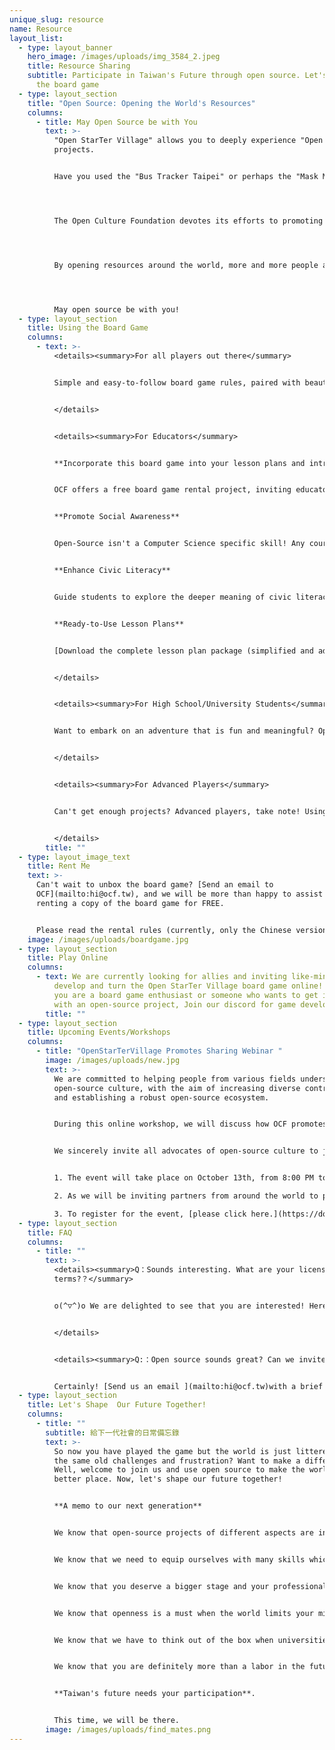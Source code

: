```yaml
---
unique_slug: resource
name: Resource
layout_list:
  - type: layout_banner
    hero_image: /images/uploads/img_3584_2.jpeg
    title: Resource Sharing
    subtitle: Participate in Taiwan's Future through open source. Let's start with
      the board game
  - type: layout_section
    title: "Open Source: Opening the World's Resources"
    columns:
      - title: May Open Source be with You
        text: >-
          "Open StarTer Village" allows you to deeply experience "Open Source"
          projects.


          Have you used the "Bus Tracker Taipei" or perhaps the "Mask Map"? These projects were initiated by the community, rallying partners from different fields like programming, marketing, cultural workers, and more, all contributing their expertise to construct open-source projects.




          The Open Culture Foundation devotes its efforts to promoting and facilitating the development of Taiwan's open-source community, allowing talents from all sides to simultaneously drive social progress, enrich their own skills, and achieve success through the execution of diverse projects.




          By opening resources around the world, more and more people are able to head toward the collective good. Drawing on the power of the crowd, we are also creating a better future.




          May open source be with you!
  - type: layout_section
    title: Using the Board Game
    columns:
      - text: >-
          <details><summary>For all players out there</summary>


          Simple and easy-to-follow board game rules, paired with beautifully crafted quick-start tutorial slides, make it easy for any newbie or seasoned board game enthusiast to enjoy. 


          </details>


          <details><summary>For Educators</summary>


          **Incorporate this board game into your lesson plans and introduce students to the concept of open source.**


          OCF offers a free board game rental project, inviting educators to bring open-source concepts into the classroom. Through board games, students gain a deeper understanding of open source, collaboration, project management, resource sharing, and the importance of diverse skills.


          **Promote Social Awareness** 


          Open-Source isn't a Computer Science specific skill! Any courses related to public policy, open government, or public issues can introduce open-source principles through Open StarTer Village, leading students to discuss how to promote social causes they care about and solve problems more effectively.


          **Enhance Civic Literacy**


          Guide students to explore the deeper meaning of civic literacy. Through the game scenarios in Open StarTer Village, students get to understand the value of collaboration, resource sharing, and diverse thinking. Students will cultivate essential civic literacy skills such as active concern for issues, coordination, critical thinking, and public awareness through board games.


          **Ready-to-Use Lesson Plans**


          [Download the complete lesson plan package (simplified and advanced versions included)](https://drive.google.com/file/d/1vZ1d1mQ6kC8KjI_vSgbMmrJxzvz3nG-K/view?usp=drive_link)


          </details>


          <details><summary>For High School/University Students</summary>


          Want to embark on an adventure that is fun and meaningful? Open StarTer Village board game is your handy tool for both entertainment and purpose! Whether used as games for team-building events or icebreakers in any club or social gathering, it's versatile and adaptable. The game allows you to enjoy the fun of board games with ease while also addressing public issues and experiencing the joy of open-source collaboration!


          </details>


          <details><summary>For Advanced Players</summary>


          Can't get enough projects? Advanced players, take note! Using our [advanced custom rules,](https://drive.google.com/file/d/1V-q2UCA-XOF_4t0n6wBNYTa9dFzgareV/view?usp=drive_link) players can integrate their own projects into the game, making the board game more aligned with the ideas you want to promote!


          </details>
        title: ""
  - type: layout_image_text
    title: Rent Me
    text: >-
      Can't wait to unbox the board game? [Send an email to
      OCF](mailto:hi@ocf.tw), and we will be more than happy to assist you in
      renting a copy of the board game for FREE. 


      Please read the rental rules (currently, only the Chinese version of the board game is available for rent within Taiwan).
    image: /images/uploads/boardgame.jpg
  - type: layout_section
    title: Play Online
    columns:
      - text: We are currently looking for allies and inviting like-minded friends to
          develop and turn the Open StarTer Village board game online! Whether
          you are a board game enthusiast or someone who wants to get involved
          with an open-source project, Join our discord for game development!
        title: ""
  - type: layout_section
    title: Upcoming Events/Workshops
    columns:
      - title: "OpenStarTerVillage Promotes Sharing Webinar "
        image: /images/uploads/new.jpg
        text: >-
          We are committed to helping people from various fields understand
          open-source culture, with the aim of increasing diverse contributors
          and establishing a robust open-source ecosystem.


          During this online workshop, we will discuss how OCF promotes open-source culture through the "Open StarTer Village" game and how we have formulated our promotion strategies. What are the advantages of this promotional approach, and what challenges have we encountered?


          We sincerely invite all advocates of open-source culture to join us and share their experiences in promoting open source. 


          1. The event will take place on October 13th, from 8:00 PM to 9:30 PM (Taipei, Taiwan Time UTC+8). 

          2. As we will be inviting partners from around the world to participate, the event will be conducted in English.

          3. To register for the event, [please click here.](https://docs.google.com/forms/d/e/1FAIpQLSfsD48X2DeW-qjf8efCc0Crii7rqMUCQVy0kaUlsTly1VSr6A/viewform)
  - type: layout_section
    title: FAQ
    columns:
      - title: ""
        text: >-
          <details><summary>Q：Sounds interesting. What are your licensing
          terms?？</summary>


          o(^▽^)o We are delighted to see that you are interested! Here are our licensing terms: CC BY-NC 4.0 (Creative Commons Attribution-NonCommercial 4.0). In plain language, it means except for commercial purposes, you're free to use, adapt, and distribute all the information about the board game (including design and documents). Remember you must credit OCF when using. 


          </details>


          <details><summary>Q:：Open source sounds great? Can we invite OCF to host a talk or a guest lecture?？</summary>


          Certainly! [Send us an email ](mailto:hi@ocf.tw)with a brief note (proposed dates, event purposes, etc.), and someone from our office will be more than happy to discuss the details with you!
  - type: layout_section
    title: Let's Shape  Our Future Together!
    columns:
      - title: ""
        subtitle: 給下一代社會的日常備忘錄
        text: >-
          So now you have played the game but the world is just littered with
          the same old challenges and frustration? Want to make a difference?
          Well, welcome to join us and use open source to make the world a
          better place. Now, let's shape our future together! 


          **A memo to our next generation**


          We know that open-source projects of different aspects are indispensable in promoting social progress.


          We know that we need to equip ourselves with many skills which schools don't teach us before entering the workforce.


          We know that you deserve a bigger stage and your professional skills need to be seen by more people.


          We know that openness is a must when the world limits your mind.


          We know that we have to think out of the box when universities are only vocational training centers.


          We know that you are definitely more than a labor in the future society.


          **Taiwan's future needs your participation**.


          This time, we will be there.
        image: /images/uploads/find_mates.png
---
```

